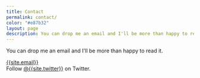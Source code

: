 ```yaml
---
title: Contact
permalink: contact/
color: "#e87b32"
layout: page
description: You can drop me an email and I'll be more than happy to read it.
---
```


You can drop me an email and I'll be more than happy to read it.
	
[{{site.email}}](mailto:{{site.email}})  
Follow [@{{site.twitter}}](http://twitter.com/{{site.twitter}}) on Twitter.